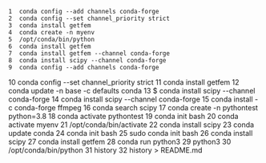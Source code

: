     1  conda config --add channels conda-forge
    2  conda config --set channel_priority strict
    3  conda install getfem
    4  conda create -n myenv
    5  /opt/conda/bin/python
    6  conda install getfem
    7  conda install getfem --channel conda-forge
    8  conda install scipy --channel conda-forge
    9  conda config --add channels conda-forge
   10  conda config --set channel_priority strict
   11  conda install getfem
   12  conda update -n base -c defaults conda
   13  $ conda install scipy --channel conda-forge
   14  conda install scipy --channel conda-forge
   15  conda install -c conda-forge ffmpeg
   16  conda search scipy
   17  conda create -n pythontest python=3.8
   18  conda activate pythontest
   19  conda init bash
   20  conda activate myenv
   21  /opt/conda/bin/activate 
   22  conda install scipy
   23  conda update conda
   24  conda init bash
   25  sudo conda init bash
   26  conda install scipy
   27  conda install getfem
   28  conda run python3
   29  python3
   30  /opt/conda/bin/python
   31  history
   32  history > README.md
